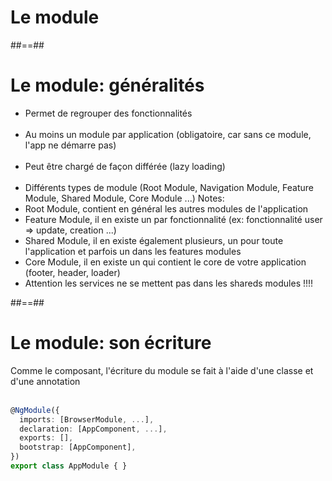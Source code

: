 <!-- .slide: class="transition-bg-grey-1 underline" -->
# Le module

##==##

<!-- .slide-->
# Le module: généralités<br>

- Permet de regrouper des fonctionnalités<br><br>
- Au moins un module par application (obligatoire, car sans ce module, l'app ne démarre pas)<br><br>
- Peut être chargé de façon différée (lazy loading)<br><br>
- Différents types de module (Root Module, Navigation Module, Feature Module, Shared Module, Core Module ...)
Notes:
- Root Module, contient en général les autres modules de l'application
- Feature Module, il en existe un par fonctionnalité (ex: fonctionnalité user => update, creation ...)
- Shared Module, il en existe également plusieurs, un pour toute l'application et parfois un dans les features modules
- Core Module, il en existe un qui contient le core de votre application (footer, header, loader)
- Attention les services ne se mettent pas dans les shareds modules !!!!

##==##

<!-- .slide: class="with-code" -->
# Le module: son écriture
Comme le composant, l'écriture du module se fait à l'aide d'une classe et d'une annotation
<br><br>

```typescript
@NgModule({
  imports: [BrowserModule, ...],
  declaration: [AppComponent, ...],
  exports: [],
  bootstrap: [AppComponent],
})
export class AppModule { }
```
<!-- .element: class="big-code" -->

